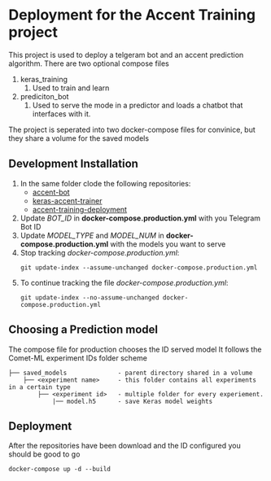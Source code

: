 # Deployment for the Accent Training project

This project is used to deploy a telgeram bot and an accent prediction algorithm.
There are two optional compose files

1. keras_training
   1. Used to train and learn
2. prediciton_bot
   1. Used to serve the mode in a predictor and loads a chatbot that interfaces with it.

The project is seperated into two docker-compose files for convinice, but they share a volume for the saved models


## Development Installation
1. In the same folder clode the following repositories:
   - [accent-bot](https://github.com/guyeshet/accent-bot.git)
   - [keras-accent-trainer](https://github.com/guyeshet/keras-accent-trainer.git)
   - [accent-training-deployment](https://github.com/guyeshet/accent-training-deployment.git)
2. Update *BOT_ID* in **docker-compose.production.yml** with you Telegram Bot ID
3. Update *MODEL_TYPE* and *MODEL_NUM* in **docker-compose.production.yml** with the models you want to serve
4. Stop tracking *docker-compose.production.yml*:
    ```
    git update-index --assume-unchanged docker-compose.production.yml
    ```
5. To continue tracking the file *docker-compose.production.yml*:
    ```
    git update-index --no-assume-unchanged docker-compose.production.yml
    ```

## Choosing a Prediction model
The compose file for production chooses the ID served model
It follows the Comet-ML experiment IDs folder scheme
```
├── saved_models              - parent directory shared in a volume
    ├── <experiment name>     - this folder contains all experiments in a certain type
        ├── <experiment id>   - multiple folder for every experiement.
            |── model.h5      - save Keras model weights
```

## Deployment
After the repositories have been download and the ID configured you should be good to go
```
docker-compose up -d --build
```